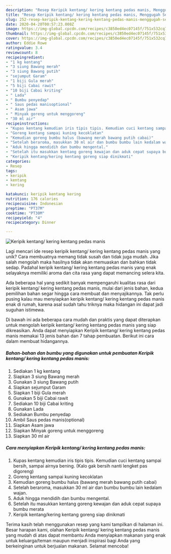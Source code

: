```yaml
---
description: "Resep Keripik kentang/ kering kentang pedas manis, Menggugah Selera"
title: "Resep Keripik kentang/ kering kentang pedas manis, Menggugah Selera"
slug: 252-resep-keripik-kentang-kering-kentang-pedas-manis-menggugah-selera
date: 2020-04-20T00:57:23.008Z
image: https://img-global.cpcdn.com/recipes/c3850ed4ec07145f/751x532cq70/keripik-kentang-kering-kentang-pedas-manis-foto-resep-utama.jpg
thumbnail: https://img-global.cpcdn.com/recipes/c3850ed4ec07145f/751x532cq70/keripik-kentang-kering-kentang-pedas-manis-foto-resep-utama.jpg
cover: https://img-global.cpcdn.com/recipes/c3850ed4ec07145f/751x532cq70/keripik-kentang-kering-kentang-pedas-manis-foto-resep-utama.jpg
author: Eddie Rowe
ratingvalue: 3.4
reviewcount: 8
recipeingredient:
- "1 kg kentang"
- "3 siung Bawang merah"
- "3 siung Bawang putih"
- "sejumput Garam"
- "1 biji Gula merah"
- "5 biji Cabai rawit"
- "10 biji Cabai kriting"
- " Lada"
- " Bumbu penyedap"
- " Saus pedas manisoptional"
- " Asam jawa"
- " Minyak goreng untuk menggoreng"
- "30 ml air"
recipeinstructions:
- "Kupas kentang kemudian iris tipis tipis. Kemudian cuci kentang sampai bersih, sampai airnya bening. (Kalo gak bersih nanti lengket pas digoreng)"
- "Goreng kentang sampai kuning kecoklatan"
- "Kemudian goreng bumbu halus (bawang merah bawang putih cabai)"
- "Setelah beraroma, masukkan 30 ml air dan bumbu bumbu lain kedalam wajan."
- "Aduk hingga mendidih dan bumbu mengental."
- "Setelah itu masukkan kentang goreng kewajan dan aduk cepat supaya bumbu merata"
- "Keripik kentang/kering kentang goreng siap dinikmati"
categories:
- Resep
tags:
- keripik
- kentang
- kering

katakunci: keripik kentang kering 
nutrition: 176 calories
recipecuisine: Indonesian
preptime: "PT37M"
cooktime: "PT30M"
recipeyield: "4"
recipecategory: Dinner

---
```



![Keripik kentang/ kering kentang pedas manis](https://img-global.cpcdn.com/recipes/c3850ed4ec07145f/751x532cq70/keripik-kentang-kering-kentang-pedas-manis-foto-resep-utama.jpg)

Lagi mencari ide resep keripik kentang/ kering kentang pedas manis yang unik? Cara membuatnya memang tidak susah dan tidak juga mudah. Jika salah mengolah maka hasilnya tidak akan memuaskan dan bahkan tidak sedap. Padahal keripik kentang/ kering kentang pedas manis yang enak selayaknya memiliki aroma dan cita rasa yang dapat memancing selera kita.



Ada beberapa hal yang sedikit banyak mempengaruhi kualitas rasa dari keripik kentang/ kering kentang pedas manis, mulai dari jenis bahan, kedua pemilihan bahan segar hingga cara membuat dan menyajikannya. Tak perlu pusing kalau mau menyiapkan keripik kentang/ kering kentang pedas manis enak di rumah, karena asal sudah tahu triknya maka hidangan ini dapat jadi suguhan istimewa.


Di bawah ini ada beberapa cara mudah dan praktis yang dapat diterapkan untuk mengolah keripik kentang/ kering kentang pedas manis yang siap dikreasikan. Anda dapat menyiapkan Keripik kentang/ kering kentang pedas manis memakai 13 jenis bahan dan 7 tahap pembuatan. Berikut ini cara dalam membuat hidangannya.

<!--inarticleads1-->

##### Bahan-bahan dan bumbu yang digunakan untuk pembuatan Keripik kentang/ kering kentang pedas manis:

1. Sediakan 1 kg kentang
1. Siapkan 3 siung Bawang merah
1. Gunakan 3 siung Bawang putih
1. Siapkan sejumput Garam
1. Siapkan 1 biji Gula merah
1. Gunakan 5 biji Cabai rawit
1. Sediakan 10 biji Cabai kriting
1. Gunakan  Lada
1. Sediakan  Bumbu penyedap
1. Ambil  Saus pedas manis(optional)
1. Siapkan  Asam jawa
1. Siapkan  Minyak goreng untuk menggoreng
1. Siapkan 30 ml air




<!--inarticleads2-->

##### Cara menyiapkan Keripik kentang/ kering kentang pedas manis:

1. Kupas kentang kemudian iris tipis tipis. Kemudian cuci kentang sampai bersih, sampai airnya bening. (Kalo gak bersih nanti lengket pas digoreng)
1. Goreng kentang sampai kuning kecoklatan
1. Kemudian goreng bumbu halus (bawang merah bawang putih cabai)
1. Setelah beraroma, masukkan 30 ml air dan bumbu bumbu lain kedalam wajan.
1. Aduk hingga mendidih dan bumbu mengental.
1. Setelah itu masukkan kentang goreng kewajan dan aduk cepat supaya bumbu merata
1. Keripik kentang/kering kentang goreng siap dinikmati




Terima kasih telah menggunakan resep yang kami tampilkan di halaman ini. Besar harapan kami, olahan Keripik kentang/ kering kentang pedas manis yang mudah di atas dapat membantu Anda menyiapkan makanan yang enak untuk keluarga/teman maupun menjadi inspirasi bagi Anda yang berkeinginan untuk berjualan makanan. Selamat mencoba!
